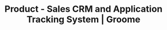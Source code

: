 ---
layout: sales
title: Product - Sales CRM and Application Tracking System | Groome
permalink: /sales/
description: With Groome streamline your hiring processes aligned with your sales goals. Request for a free demo now! 
keywords: Human Recourse Management system, Hiring solution, Talent Management Software, Application Tracking System, AI-Enabled, Recruitment Management software, recruitment system, Talent CRM, HR Software, Bangalore, India
---